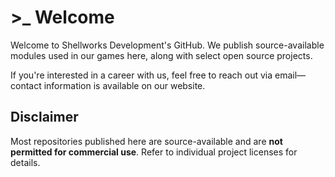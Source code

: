 # >_ Welcome

Welcome to Shellworks Development's GitHub. We publish source-available modules used in our games here, along with select open source projects.

If you're interested in a career with us, feel free to reach out via email—contact information is available on our website.

## Disclaimer

Most repositories published here are source-available and are **not permitted for commercial use**. Refer to individual project licenses for details.
